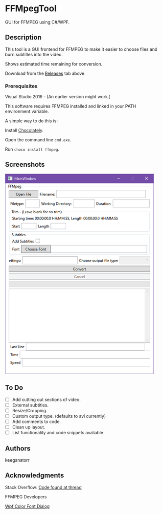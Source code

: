 # FFMpegTool

GUI for FFMPEG using C#/WPF.

## Description

This tool is a GUI frontend for FFMPEG to make it easier to choose files and burn subtitles into the video.

Shows estimated time remaining for conversion.

Download from the [Releases](https://github.com/keeganatorr/FFMpegTool/releases) tab above.

### Prerequisites

Visual Studio 2019 - (An earlier version might work.)

This software requires FFMPEG installed and linked in your PATH environment variable.

A simple way to do this is:

Install [Chocolately](https://chocolatey.org/).

Open the command line `cmd.exe`.

Run `choco install ffmpeg`.

## Screenshots

![](MainWindow.png)

## To Do

- [ ] Add cutting out sections of video.
- [ ] External subtitles.
- [ ] Resize/Cropping.
- [ ] Custom output type. (defaults to avi currently)
- [ ] Add comments to code.
- [ ] Clean up layout.
- [ ] List functionality and code snippets avaliable

## Authors

keeganatorr

## Acknowledgments

Stack Overflow: [Code found at thread](https://stackoverflow.com/questions/283128/how-do-i-send-ctrlc-to-a-process-in-c)

FFMPEG Developers

[Wpf Color Font Dialog](https://github.com/sskodje/WpfColorFont)